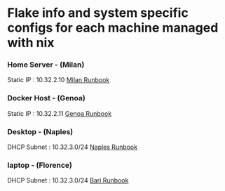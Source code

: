 # Flake info and system specific configs for each machine managed with nix

### Home Server - (Milan)
Static IP : 10.32.2.10
[ Milan Runbook ](https://github.com/anthonymolinari/nix-config/blob/master/machines/milan/readme.md)

### Docker Host - (Genoa)
Static IP : 10.32.2.11
[ Genoa Runbook ](https://github.com/anthonymolinari/nix-config/blob/master/machines/genoa/readme.md)

### Desktop - (Naples)
DHCP
Subnet : 10.32.3.0/24
[ Naples Runbook ](https://github.com/anthonymolinari/nix-config/blob/master/machines/naples/readme.md)

### laptop - (Florence)
DHCP
Subnet : 10.32.3.0/24
[ Bari Runbook ](https://github.com/anthonymolinari/nix-config/blob/master/machines/bari/readme.md)

